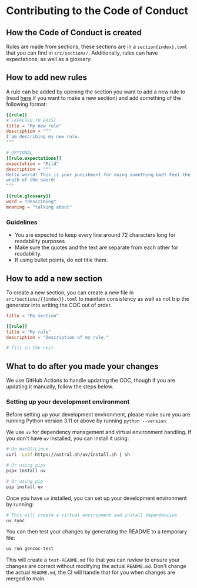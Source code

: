 # Contributing to the Code of Conduct

## How the Code of Conduct is created

Rules are made from sections, these sections are in a
`section{index}.toml` that you can find in `src/sections/`.
Additionally, rules can have expectations, as well as a glossary.

## How to add new rules

A rule can be added by opening the section you want to add a new rule
to (read [here](#how-to-add-a-new-section) if you want to make a new
section) and add something of the following format:

```toml
[[rule]]
# EXPECTED TO EXIST
title = "My new rule"
description = """
I am describing my new rule.
"""

# OPTIONAL
[[rule.expectations]]
expectation = "Mild"
description = """
Hello world! This is your punishment for doing something bad! Feel the
wrath of the sword!
"""

[[rule.glossary]]
word = "describing"
meaning = "talking about"
```

### Guidelines
- You are expected to keep every line around 72 characters long for
  readability purposes.
- Make sure the quotes and the text are separate from each other for
  readability.
- If using bullet points, do not title them.

## How to add a new section

To create a new section, you can create a new file in
`src/sections/{{index}}.toml` to maintain consistency
as well as not trip the generator into writing the COC out of order.

```toml
title = "My section"

[[rule]]
title = "My rule"
description = "Description of my rule."

# fill in the rest
```

## What to do after you made your changes

We use GitHub Actions to handle updating the COC, though if you are
updating it manually, follow the steps below.

### Setting up your development environment

Before setting up your development environment, please make sure you are
running Python version 3.11 or above by running `python --version`.

We use `uv` for dependency management and virtual environment handling.
If you don't have `uv` installed, you can install it using:

```bash
# On macOS/Linux
curl -LsSf https://astral.sh/uv/install.sh | sh

# Or using pipx
pipx install uv

# Or using pip
pip install uv
```

Once you have `uv` installed, you can set up your development environment
by running:

```bash
# This will create a virtual environment and install dependencies
uv sync
```

You can then test your changes by generating the README to a temporary file:
```bash
uv run gencoc-test
```

This will create a `test-README.md` file that you can review to ensure
your changes are correct without modifying the actual `README.md`. Don't change
the actual `README.md`, the CI will handle that for you when changes are merged to main.
